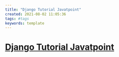 ```yaml
---
title: "Django Tutorial Javatpoint"
created: 2021-08-02 11:05:36
tags: #tags
keywords: template
---
```


# [Django Tutorial Javatpoint](https://www.javatpoint.com/django-tutorial)
